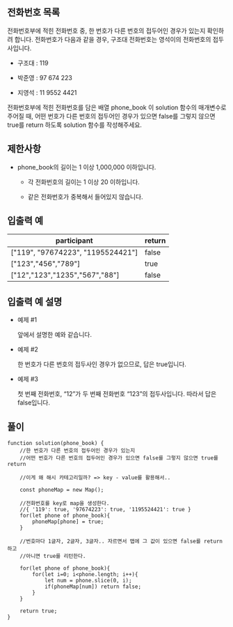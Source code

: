 ## 전화번호 목록

전화번호부에 적힌 전화번호 중, 한 번호가 다른 번호의 접두어인 경우가 있는지 확인하려 합니다.
전화번호가 다음과 같을 경우, 구조대 전화번호는 영석이의 전화번호의 접두사입니다.

- 구조대 : 119

- 박준영 : 97 674 223

- 지영석 : 11 9552 4421

전화번호부에 적힌 전화번호를 담은 배열 phone_book 이 solution 함수의 매개변수로 주어질 때, 어떤 번호가 다른 번호의 접두어인 경우가 있으면 false를 그렇지 않으면 true를 return 하도록 solution 함수를 작성해주세요.

## 제한사항

- phone_book의 길이는 1 이상 1,000,000 이하입니다.

  - 각 전화번호의 길이는 1 이상 20 이하입니다.

  - 같은 전화번호가 중복해서 들어있지 않습니다.

## 입출력 예

| participant                       | return |
| --------------------------------- | ------ |
| ["119", "97674223", "1195524421"] | false  |
| ["123","456","789"]               | true   |
| ["12","123","1235","567","88"]    | false  |

## 입출력 예 설명

- 예제 #1

  앞에서 설명한 예와 같습니다.

- 예제 #2

  한 번호가 다른 번호의 접두사인 경우가 없으므로, 답은 true입니다.

- 예제 #3

  첫 번째 전화번호, “12”가 두 번째 전화번호 “123”의 접두사입니다. 따라서 답은 false입니다.

## 풀이

```
function solution(phone_book) {
    //한 번호가 다른 번호의 접두어인 경우가 있는지
    //어떤 번호가 다른 번호의 접두어인 경우가 있으면 false를 그렇지 않으면 true를 return

    //이게 왜 해시 카테고리일까? => key - value를 활용해서..

    const phoneMap = new Map();

    //전화번호를 key로 map을 생성한다.
    //{ '119': true, '97674223': true, '1195524421': true }
    for(let phone of phone_book){
        phoneMap[phone] = true;
    }

    //번호마다 1글자, 2글자, 3글자.. 자르면서 맵에 그 값이 있으면 false를 return하고
    //아니면 true를 리턴한다.

    for(let phone of phone_book){
        for(let i=0; i<phone.length; i++){
            let num = phone.slice(0, i);
            if(phoneMap[num]) return false;
        }
    }

    return true;
}
```
